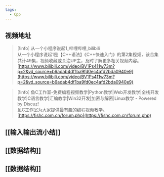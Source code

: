```yaml
---
tags:
  - Cpp
---
```


## 视频地址

> [!info] 从一个小程序说起1_哔哩哔哩_bilibili  
> 从一个小程序说起1是【C++语法】《C++快速入门》的第2集视频，该合集共计49集，视频收藏或关注UP主，及时了解更多相关视频内容。  
> [https://www.bilibili.com/video/BV1Ps411w73m?p=2&vd_source=b6adab4df1ba9fd0ec4afd2bda0940e9](https://www.bilibili.com/video/BV1Ps411w73m?p=2&vd_source=b6adab4df1ba9fd0ec4afd2bda0940e9)  

> [!info] 鱼C工作室-免费编程视频教学|Python教学|Web开发教学|全栈开发教学|C语言教学|汇编教学|Win32开发|加密与解密|Linux教学 - Powered by Discuz!  
> 鱼C工作室为大家提供最有趣的编程视频教学。  
> [https://fishc.com.cn/forum.php](https://fishc.com.cn/forum.php)  

## [[输入输出流小结]]
## [[数据结构]]
## [[数据结构]]